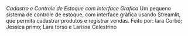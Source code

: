 *Cadastro e Controle de Estoque com Interface Grafica*
Um pequeno sistema de controle de estoque, com interface gráfica usando Streamlit, que permita cadastrar produtos e registrar vendas. 
Feito por: Iara Corbó; Jessica primo; Lara torso e Larissa Celestrino
